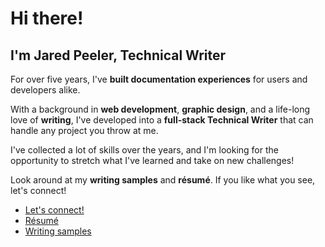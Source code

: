 # Hi there!

## I'm Jared Peeler, Technical Writer

For over five years, I've **built documentation experiences** for users and developers alike. 

With a background in **web development**, **graphic design**, and a life-long love of **writing**, I've  developed into a **full-stack Technical Writer** that can handle any project you throw at me. 

I've collected a lot of skills over the years, and I'm looking for the opportunity to stretch what I've learned and take on new challenges!

Look around at my **writing samples** and **résumé**. If you like what you see, let's connect!

- [Let's connect!](mailto:jaredpeeler@gmail.com) 
- [Résumé](https://deceasedvector.github.io/portfolio/resume/)
- [Writing samples](https://deceasedvector.github.io/portfolio/writing-samples/api-guide/)
